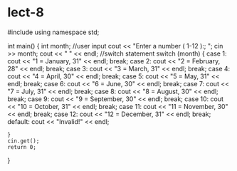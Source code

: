 # lect-8

#include <iostream>
using namespace std;

int main()
{
	int month;
	//user input
	cout << "Enter a number ( 1-12 ):; ";
	cin >> month;
	cout << " " << endl;
	//switch statement
	switch (month) {
	case 1:
		cout << "1 = January, 31" << endl;
		break;
	case 2:
		cout << "2 = February, 28" << endl;
		break;
	case 3:
		cout << "3 = March, 31" << endl;
		break;
	case 4:
		cout << "4 = April, 30" << endl;
		break;
	case 5:
		cout << "5 = May, 31" << endl;
		break;
	case 6:
		cout << "6 = June, 30" << endl;
		break;
	case 7:
		cout << "7 = July, 31" << endl;
		break;
	case 8:
		cout << "8 = August, 30" << endl;
		break;
	case 9:
		cout << "9 = September, 30" << endl;
		break;
	case 10:
		cout << "10 = October, 31" << endl;
		break;
	case 11:
		cout << "11 = November, 30" << endl;
		break;
	case 12:
		cout << "12 = December, 31" << endl;
		break;
	default:
		cout << "Invalid!" << endl;

	}
	cin.get();
	return 0;
}
